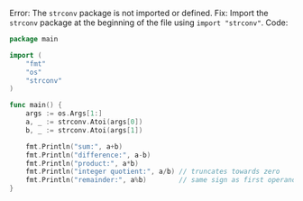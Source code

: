 
Error: The `strconv` package is not imported or defined.
Fix: Import the `strconv` package at the beginning of the file using `import "strconv"`.
Code:
```go
package main

import (
	"fmt"
	"os"
	"strconv"
)

func main() {
	args := os.Args[1:]
	a, _ := strconv.Atoi(args[0])
	b, _ := strconv.Atoi(args[1])

	fmt.Println("sum:", a+b)
	fmt.Println("difference:", a-b)
	fmt.Println("product:", a*b)
	fmt.Println("integer quotient:", a/b) // truncates towards zero
	fmt.Println("remainder:", a%b)        // same sign as first operand
}
```
